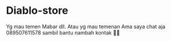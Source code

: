 # Diablo-store
Yg mau temen Mabar dll. Atau yg mau temenan Ama saya chat aja 089507611578 sambil bantu nambah kontak 🙏🙏
